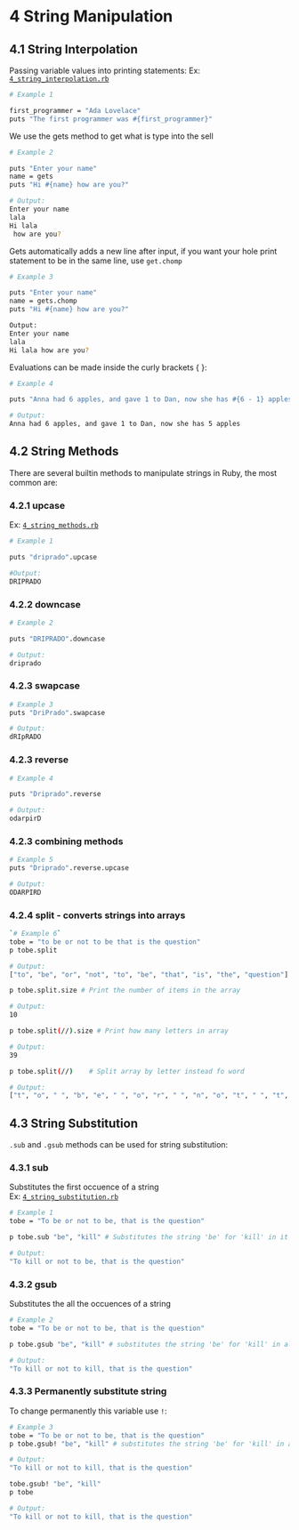 # 4 String Manipulation  

## 4.1 String Interpolation  

Passing variable values into printing statements:
Ex: [`4_string_interpolation.rb`](../code/4_string_interpolation.rb)

```bash
# Example 1

first_programmer = "Ada Lovelace"
puts "The first programmer was #{first_programmer}"
```  

We use the gets method to get what is type into the sell

```bash
# Example 2

puts "Enter your name"
name = gets
puts "Hi #{name} how are you?"

# Output:  
Enter your name  
lala  
Hi lala
 how are you?
```

Gets automatically adds a new line after input, if you want your hole print statement to be in the same line, use `get.chomp`

```bash
# Example 3

puts "Enter your name"
name = gets.chomp
puts "Hi #{name} how are you?"

Output:  
Enter your name  
lala  
Hi lala how are you?
```

Evaluations can be made inside the curly brackets { }:  

```bash
# Example 4

puts "Anna had 6 apples, and gave 1 to Dan, now she has #{6 - 1} apples"

# Output:  
Anna had 6 apples, and gave 1 to Dan, now she has 5 apples  
```  

## 4.2 String Methods

There are several builtin methods to manipulate strings in Ruby, the most common are:  

### 4.2.1 upcase

Ex: [`4_string_methods.rb`](../code/4_string_methods.rb)

```bash
# Example 1

puts "driprado".upcase

#Output:  
DRIPRADO  
```

### 4.2.2 downcase  

```bash
# Example 2

puts "DRIPRADO".downcase

# Output:
driprado
```

### 4.2.3 swapcase

```bash
# Example 3
puts "DriPrado".swapcase

# Output:
dRIpRADO  
```

### 4.2.3 reverse

```bash
# Example 4

puts "Driprado".reverse

# Output:
odarpirD  
```

### 4.2.3 combining methods

```bash
# Example 5
puts "Driprado".reverse.upcase

# Output:
ODARPIRD  
```

### 4.2.4 split - converts strings into arrays

```bash
`# Example 6`
tobe = "to be or not to be that is the question"
p tobe.split

# Output:
["to", "be", "or", "not", "to", "be", "that", "is", "the", "question"]  
```

```bash
p tobe.split.size # Print the number of items in the array

# Output:
10  
```  

```bash
p tobe.split(//).size # Print how many letters in array

# Output:
39
```  

```bash
p tobe.split(//)    # Split array by letter instead fo word

# Output:
["t", "o", " ", "b", "e", " ", "o", "r", " ", "n", "o", "t", " ", "t", "o", " ", "b", "e", " ", "t", "h", "a", "t", " ", "i", "s", " ", "t", "h", "e", " ", "q", "u", "e", "s", "t", "i", "o", "n"]

```

## 4.3 String Substitution  

`.sub` and `.gsub` methods can be used for string substitution:

### 4.3.1 sub

Substitutes the first occuence of a string  
Ex: [`4_string_substitution.rb`](../code/4_string_substituion.rb)

```bash
# Example 1
tobe = "To be or not to be, that is the question"

p tobe.sub "be", "kill" # Substitutes the string 'be' for 'kill' in it's first occurence

# Output:
"To kill or not to be, that is the question"
```

### 4.3.2 gsub

Substitutes the all the occuences of a string  

```bash
# Example 2
tobe = "To be or not to be, that is the question"

p tobe.gsub "be", "kill" # substitutes the string 'be' for 'kill' in all its occurences

# Output:
"To kill or not to kill, that is the question"
```

### 4.3.3 Permanently substitute string
 
To change permanently this variable use `!`:  

```bash
# Example 3
tobe = "To be or not to be, that is the question"
p tobe.gsub! "be", "kill" # substitutes the string 'be' for 'kill' in all its occurences

# Output:
"To kill or not to kill, that is the question"  
```

```bash
tobe.gsub! "be", "kill"
p tobe

# Output:
"To kill or not to kill, that is the question"
```
